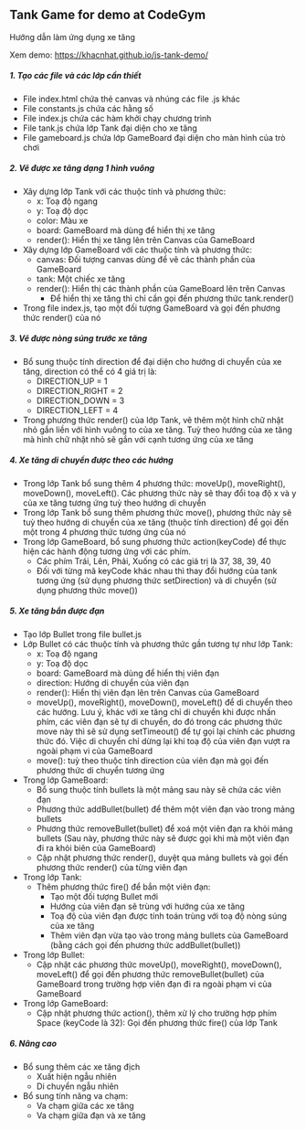## Tank Game for demo at CodeGym
Hướng dẫn làm ứng dụng xe tăng

Xem demo: https://khacnhat.github.io/js-tank-demo/

##### 1. Tạo các file và các lớp cần thiết
* File index.html chứa thẻ canvas và nhúng các file .js khác
* File constants.js chứa các hằng số
* File index.js chứa các hàm khởi chạy chương trình
* File tank.js chứa lớp Tank đại diện cho xe tăng
* File gameboard.js chứa lớp GameBoard đại diện cho màn hình của trò chơi
##### 2. Vẽ được xe tăng dạng 1 hình vuông
* Xây dựng lớp Tank với các thuộc tính và phương thức:
    * x: Toạ độ ngang
    * y: Toạ độ dọc
    * color: Màu xe
    * board: GameBoard mà dùng để hiển thị xe tăng
    * render(): Hiển thị xe tăng lên trên Canvas của GameBoard
* Xây dựng lớp GameBoard với các thuộc tính và phương thức:
    * canvas: Đối tượng canvas dùng để vẽ các thành phần của GameBoard
    * tank: Một chiếc xe tăng
    * render(): Hiển thị các thành phần của GameBoard lên trên Canvas
        * Để hiển thị xe tăng thì chỉ cần gọi đến phương thức tank.render()
* Trong file index.js, tạo một đối tượng GameBoard và gọi đến phương thức render() của nó
##### 3. Vẽ được nòng súng trước xe tăng
* Bổ sung thuộc tính direction để đại diện cho hướng di chuyển của xe tăng, direction có thể có 4 giá trị là: 
    * DIRECTION_UP = 1
    * DIRECTION_RIGHT = 2
    * DIRECTION_DOWN = 3
    * DIRECTION_LEFT = 4
* Trong phương thức render() của lớp Tank, vẽ thêm một hình chữ nhật nhỏ gắn liền với hình vuông to của xe tăng. Tuỳ theo hướng của xe tăng mà hình chữ nhật nhỏ sẽ gắn với cạnh tương ứng của xe tăng
##### 4. Xe tăng di chuyển được theo các hướng
* Trong lớp Tank bổ sung thêm 4 phương thức: moveUp(), moveRight(), moveDown(), moveLeft(). Các phương thức này sẽ thay đổi toạ độ x và y của xe tăng tương ứng tuỳ theo hướng di chuyển
* Trong lớp Tank bổ sung thêm phương thức move(), phương thức này sẽ tuỳ theo hướng di chuyển của xe tăng (thuộc tính direction) để gọi đến một trong 4 phương thức tương ứng của nó
* Trong lớp GameBoard, bổ sung phương thức action(keyCode) để thực hiện các hành động tương ứng với các phím.
    * Các phím Trái, Lên, Phải, Xuống có các giá trị là 37, 38, 39, 40
    * Đối với từng mã keyCode khác nhau thì thay đổi hướng của tank tương ứng (sử dụng phương thức setDirection) và di chuyển (sử dụng phương thức move())
##### 5. Xe tăng bắn được đạn
* Tạo lớp Bullet trong file bullet.js
* Lớp Bullet có các thuộc tính và phương thức gần tương tự như lớp Tank:
    * x: Toạ độ ngang
    * y: Toạ độ dọc
    * board: GameBoard mà dùng để hiển thị viên đạn
    * direction: Hướng di chuyển của viên đạn
    * render(): Hiển thị viên đạn lên trên Canvas của GameBoard
    * moveUp(), moveRight(), moveDown(), moveLeft() để di chuyển theo các hướng. Lưu ý, khác với xe tăng chỉ di chuyển khi được nhấn phím, các viên đạn sẽ tự di chuyển, do đó trong các phương thức move này thì sẽ sử dụng setTimeout() để tự gọi lại chính các phương thức đó. Việc di chuyển chỉ dừng lại khi toạ độ của viên đạn vượt ra ngoài phạm vi của GameBoard
    * move(): tuỳ theo thuộc tính direction của viên đạn mà gọi đến phương thức di chuyển tương ứng
* Trong lớp GameBoard:
    * Bổ sung thuộc tính bullets là một mảng sau này sẽ chứa các viên đạn
    * Phương thức addBullet(bullet) để thêm một viên đạn vào trong mảng bullets
    * Phương thức removeBullet(bullet) để xoá một viên đạn ra khỏi mảng bullets (Sau này, phương thức này sẽ được gọi khi mà một viên đạn đi ra khỏi biên của GameBoard)
    * Cập nhật phương thức render(), duyệt qua mảng bullets và gọi đến phương thức render() của từng viên đạn
* Trong lớp Tank:
    * Thêm phương thức fire() để bắn một viên đạn:
        * Tạo một đối tượng Bullet mới
        * Hướng của viên đạn sẽ trùng với hướng của xe tăng
        * Toạ độ của viên đạn được tính toán trùng với toạ độ nòng súng của xe tăng
        * Thêm viên đạn vừa tạo vào trong mảng bullets của GameBoard (bằng cách gọi đến phương thức addBullet(bullet))
* Trong lớp Bullet:
    * Cập nhật các phương thức moveUp(), moveRight(), moveDown(), moveLeft() để gọi đến phương thức removeBullet(bullet) của GameBoard trong trường hợp viên đạn đi ra ngoài phạm vi của GameBoard
* Trong lớp GameBoard:
    * Cập nhật phương thức action(), thêm xử lý cho trường hợp phím Space (keyCode là 32): Gọi đến phương thức fire() của lớp Tank
##### 6. Nâng cao
* Bổ sung thêm các xe tăng địch
    * Xuất hiện ngẫu nhiên
    * Di chuyển ngẫu nhiên
* Bổ sung tính năng va chạm:
    * Va chạm giữa các xe tăng
    * Va chạm giữa đạn và xe tăng
